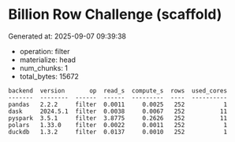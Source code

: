 # Billion Row Challenge (scaffold)

Generated at: 2025-09-07 09:39:38

- operation: filter
- materialize: head
- num_chunks: 1
- total_bytes: 15672

```text
backend  version       op  read_s  compute_s  rows  used_cores
-------  --------  ------  ------  ---------  ----  ----------
pandas   2.2.2     filter  0.0011     0.0025   252           1
dask     2024.5.1  filter  0.0038     0.0067   252          11
pyspark  3.5.1     filter  3.8775     0.2626   252          11
polars   1.33.0    filter  0.0022     0.0011   252           1
duckdb   1.3.2     filter  0.0137     0.0010   252           1
```
